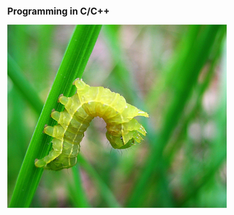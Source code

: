
## Programming in C/C++

![Bend over backwards](assets/bend-over-backwards.jpg)
<!-- https://www.flickr.com/photos/rachel_s/486890260/in/photolist-9XLaMo-a3fRm5-4Uf6kG-95o9dr-mHvKCH-47j1f-7h96Z3-m9pXHJ-ef34Jm-3TSptd-hCkoBN-K2rvE-aPZLwK-5kyjai-8tvchj-BA5dw-bwJZf3-bF15hD-97zNKr-6hd7DG-8HrHuh-5Gagvj-4bB8Xu-zVNQs-4mHK2h-qKnuN-ejkGD1-aBGw83-6MZDdb-amD5HF-8AvFiR-iHngLb-iHk4Vj-amD5qM-jghE4z-iHjmov-dcDsbb-bqR2Wa-8FPx4b-fvXg5F-835RgN-6ouacK-9gxSey-dQKUa9-8AydXw-6ZtmC9-bJYgSi-dths1d-biHHhP-34vhqf -->